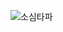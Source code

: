 ![소심타파](https://github.com/junseyeon/SOSIMTAPA/assets/44864717/13cd3cf3-0b4b-4c6f-94a4-712aa736250f)
